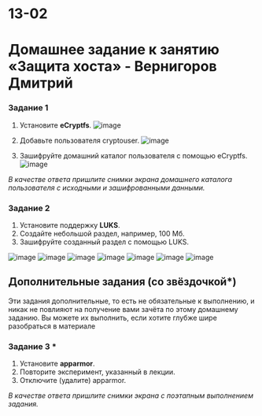 # 13-02
# Домашнее задание к занятию  «Защита хоста» - Вернигоров Дмитрий


### Задание 1

1. Установите **eCryptfs**.
![image](https://github.com/Wernigerode23/13-02/assets/153208339/ae6d322b-95ca-49f9-b583-cd8662e8c5f3)

   
3. Добавьте пользователя cryptouser.
   ![image](https://github.com/Wernigerode23/13-02/assets/153208339/d00f895d-492e-4e69-b1ce-677a2a63b41a)

5. Зашифруйте домашний каталог пользователя с помощью eCryptfs.
![image](https://github.com/Wernigerode23/13-02/assets/153208339/0f4b09ed-5f26-41e0-bb45-fa1aea2a7598)


*В качестве ответа  пришлите снимки экрана домашнего каталога пользователя с исходными и зашифрованными данными.*  

### Задание 2

1. Установите поддержку **LUKS**.
2. Создайте небольшой раздел, например, 100 Мб.
3. Зашифруйте созданный раздел с помощью LUKS.

![image](https://github.com/Wernigerode23/13-02/assets/153208339/3d7f656e-3cc7-4fa7-8107-b542f017ad5e)
![image](https://github.com/Wernigerode23/13-02/assets/153208339/db7b30af-648a-4be7-a3b9-12c270045aab)
![image](https://github.com/Wernigerode23/13-02/assets/153208339/e03ee788-bd22-4a15-b818-646a34c05e05)
![image](https://github.com/Wernigerode23/13-02/assets/153208339/e7b8b0d1-73f4-4dd7-83b1-0235314896bd)
![image](https://github.com/Wernigerode23/13-02/assets/153208339/ced94169-7b53-419c-a9ff-48dfbadc884c)
![image](https://github.com/Wernigerode23/13-02/assets/153208339/4d797338-9327-4b38-9c77-55178d04815c)
![image](https://github.com/Wernigerode23/13-02/assets/153208339/a7cc71c3-37a3-4f83-a1f0-458791cb5a94)









## Дополнительные задания (со звёздочкой*)

Эти задания дополнительные, то есть не обязательные к выполнению, и никак не повлияют на получение вами зачёта по этому домашнему заданию. Вы можете их выполнить, если хотите глубже шире разобраться в материале

### Задание 3 *

1. Установите **apparmor**.
2. Повторите эксперимент, указанный в лекции.
3. Отключите (удалите) apparmor.


*В качестве ответа пришлите снимки экрана с поэтапным выполнением задания.*
